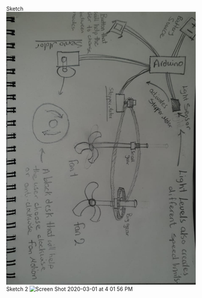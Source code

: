Sketch
![image description](https://github.com/sadeqalkh/machineLab/blob/master/midterm/Machine%20Lab%20Sketch.jpg)
Sketch 2
<img width="1510" alt="Screen Shot 2020-03-01 at 4 01 56 PM" src="https://user-images.githubusercontent.com/60816393/75625279-0b5d1500-5bd6-11ea-8fb1-03ed903508e1.png">
